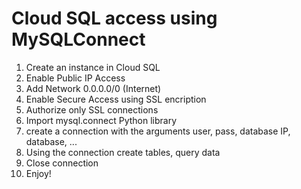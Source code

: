 #  Cloud SQL access using MySQLConnect

1. Create an instance in Cloud SQL
2. Enable Public IP Access
3. Add Network 0.0.0.0/0 (Internet)
4. Enable Secure Access using SSL encription
5. Authorize only SSL connections
6. Import mysql.connect Python library
7. create a connection with the arguments user, pass, database IP, database, ...
8. Using the connection create tables, query data
9. Close connection
10. Enjoy!
